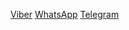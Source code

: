 [Viber](viber://add?number=+375333221854)
[WhatsApp](whatsapp://send?phone=375296668011)
[Telegram](tg://resolve?domain=PharmBonusHelp)
